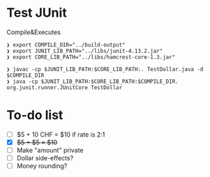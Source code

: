 # Test JUnit
Compile&Executes
```
❯ export COMPILE_DIR="../build-output"
❯ export JUNIT_LIB_PATH="../libs/junit-4.13.2.jar"
❯ export CORE_LIB_PATH="../libs/hamcrest-core-1.3.jar"

❯ javac -cp $JUNIT_LIB_PATH:$CORE_LIB_PATH:. TestDollar.java -d $COMPILE_DIR
❯ java -cp $JUNIT_LIB_PATH:$CORE_LIB_PATH:$COMPILE_DIR. org.junit.runner.JUnitCore TestDollar
```

# To-do list
- [ ] $5 + 10 CHF = $10 if rate is 2:1
- [x] ~~$5 + $5 = $10~~
- [ ] Make "amount" private
- [ ] Dollar side-effects?
- [ ] Money rounding?